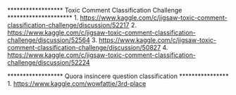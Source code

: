 ******************  Toxic Comment Classification Challenge  *********************
	1. https://www.kaggle.com/c/jigsaw-toxic-comment-classification-challenge/discussion/52217
	2. https://www.kaggle.com/c/jigsaw-toxic-comment-classification-challenge/discussion/52564
	3. https://www.kaggle.com/c/jigsaw-toxic-comment-classification-challenge/discussion/50827
	4. https://www.kaggle.com/c/jigsaw-toxic-comment-classification-challenge/discussion/52224


****************** Quora insincere question classification ****************
	1. https://www.kaggle.com/wowfattie/3rd-place